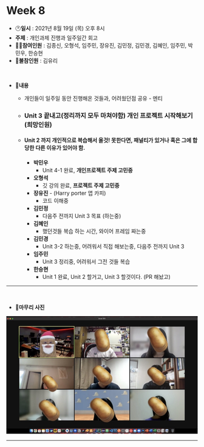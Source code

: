 # Week 8

- :clock1:**일시** : 2021년 8월 19일 (목) 오후 8시
- **주제** : 개인과제 진행과 일주일간 회고
- :ok_man:**참여인원** : 김종신, 오형석, 임주민, 장유진, 김민정, 김민경, 김혜인, 임주민, 박민우, 한승현
- :no_good:**불참인원** : 김유리

<br>

- :memo:**내용**
  - 개인들이 일주일 동안 진행해온 것들과, 어려웠던점 공유 - 멘티

  - ### **Unit 3 끝내고(정리까지 모두 마쳐야함) 개인 프로젝트 시작해보기**(희망인원)

  - #### **Unit 2 까지 개인적으로 복습해서 올것! 못한다면, 패널티가 있거나 혹은 그에 합당한 다른 이유가 있어야 함.**

    - **박민우**
      - Unit 4-1 완료, **개인프로젝트 주제 고민중**
    - **오형석**
      - 깃 강의 완료, **프로젝트 주제 고민중**
    - **장유진** - (Harry porter 앱 카피)
      - 코드 이해중 
    - **김민정**
      - 다음주 전까지 Unit 3 목표 (하는중)
    - **김혜인**
      - 했던것들 복습 하는 시간, 와이어 프레임 짜는중
    - **김민경**
      - Unit 3-2 하는중, 어려워서 직접 해보는중, 다음주 전까지 Unit 3
    - **임주민**
      - Unit 3 정리중, 어려워서 그전 것들 복습
    - **한승현**
      - Unit 1 완료, Unit 2 할거고, Unit 3 할것이다. (PR 해놨고)


---

<br>

- :camera_flash:**마무리 사진**

<img src="img/week8.jpeg">

---

